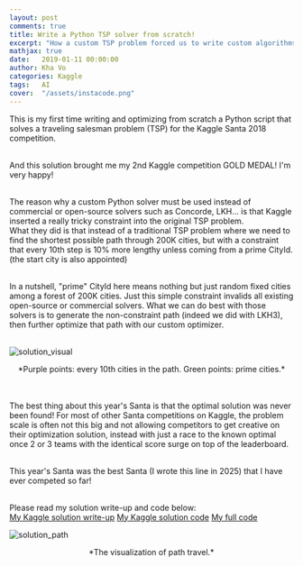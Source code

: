 ```yaml
---
layout: post
comments: true
title: Write a Python TSP solver from scratch!
excerpt: "How a custom TSP problem forced us to write custom algorithms and finally seized rank 8/1874 in Kaggle Santa 2018! (plus an introduction to Kotlin!)"
mathjax: true
date:   2019-01-11 00:00:00
author: Kha Vo
categories: Kaggle
tags:	AI
cover:  "/assets/instacode.png"
---
```


This is my first time writing and optimizing from scratch a Python script that solves a traveling salesman problem (TSP) for the Kaggle Santa 2018 competition. <br><br>

And this solution brought me my 2nd Kaggle competition GOLD MEDAL! I'm very happy! <br><br>

The reason why a custom Python solver must be used instead of commercial or open-source solvers such as Concorde, LKH... is that Kaggle inserted a really tricky constraint into the original TSP problem. <br>
What they did is that instead of a traditional TSP problem where we need to find the shortest possible path through 200K cities, but with a constraint that every 10th step is 10% more lengthy unless coming from a prime CityId. (the start city is also appointed) <br><br>

In a nutshell, "prime" CityId here means nothing but just random fixed cities among a forest of 200K cities. Just this simple constraint invalids all existing open-source or commercial solvers. What we can do best with those solvers is to generate the non-constraint path (indeed we did with LKH3), then further optimize that path with our custom optimizer. <br><br>

![solution_visual](https://www.kaggleusercontent.com/kf/8187253/eyJhbGciOiJkaXIiLCJlbmMiOiJBMTI4Q0JDLUhTMjU2In0..u-xzgC-ByTjprmAT3-ikmQ.H1lImyJ6vsMhmSBYgBweWSx2dLD_strBhnVdDYKoMfp-5dqoodFs6dRQrN-s2wXtGq43BpZsDFTnX9Xd6wZ7vKs_H6qazhvG9OEw-ZCJ7TUiygE-lm2muMDcVSgTkAmDHLsvzX2DMleFIRaOxpjILEnhpnrxM7hCk57iw3jyxikSEmAUs2fuMZ_sSejEn3mKQvTzPN1vtXkNvfEkSbDEN1S3y9uSc3IkdIIzeIzoLiXC3KlJbs_UcNcoejPtgzDqe38bXqxjilH4RJsp_zuPmm1Hq4HDXEPwWItBpZ4hix1m3aIQh0QzC8z1sKbKtU8-n4gzDB4ndWPHRuU7H4B3pYke9ZlZdXDvDBUo6wJF0kq_Yy84GcUhFOzwm2ypODnQ_tW2PdwQi-6ZruW_cguCKv17Kubyg9aqf3IEN-HNMuAE3S51NY08rtXRk_6xjSdaA_KeYlITNfvieGOfLE4CEYVJ3kzfWX-PrtypVHZ36KHhco1APYvSKp40E5mw7s7PiPjtlcQ0AKcKePVVPKYYq32KTq7CsVBzu-BCGfpQrLT2tYA4RouGUA7TRB4CkmxQdwfCUwlBQoYlwRacfzWI_kCU3YG_qA_rpAYDB5G9XipyTnGa0UATM9vxACqO8RJnPTR-IhySYgz2AK-PAf8ZyUAzBIgMMq-TF8fRbqky9JA.1rBJ7hNMhb9dJ2d9B5VoNg/__results___files/__results___63_0.png) 
<div style="text-align: center;">
  *Purple points: every 10th cities in the path. Green points: prime cities.*
</div>
<br><br>

The best thing about this year's Santa is that the optimal solution was never been found! For most of other Santa competitions on Kaggle, the problem scale is often not this big and not allowing competitors to get creative on their optimization solution, instead with just a race to the known optimal once 2 or 3 teams with the identical score surge on top of the leaderboard.<br><br>

This year's Santa was the best Santa (I wrote this line in 2025) that I have ever competed so far! <br><br>

Please read my solution write-up and code below: <br>
[My Kaggle solution write-up](https://www.kaggle.com/competitions/traveling-santa-2018-prime-paths/discussion/77257)
[My Kaggle solution code](https://www.kaggle.com/code/khahuras/super-fast-cumsum-trick-8th-place-demo-solution)
[My full code](https://github.com/voanhkha/Traveling-Santa-2018-Kaggle)

![solution_path](/images/santa2018.gif)
<div style="text-align: center;">
  *The visualization of path travel.*
</div>
<br><br>
